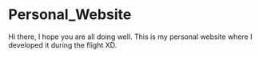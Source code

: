 # Personal_Website
Hi there,
I hope you are all doing well.
This is my personal website where I developed it during the flight XD.


